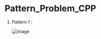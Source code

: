 # Pattern_Problem_CPP


1. Pattern 1 :

    
     ![image](https://github.com/AtulBahuguna/Pattern_Problem_CPP/assets/71915012/7e0dab97-3d80-4d14-8b25-f4bc54ceb302)
